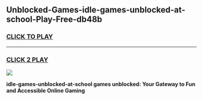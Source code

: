 
## Unblocked-Games-idle-games-unblocked-at-school-Play-Free-db48b
<h3>
<a href="https://premium76.site?title=idle-games-unblocked-at-school&ref=21A">CLICK TO PLAY</a></h3>
<hr>

<h3>
<a href="https://premium76.site?title=idle-games-unblocked-at-school&ref=21A">CLICK 2 PLAY</a>
  
</h3>

<a href="https://premium76.site?title=idle-games-unblocked-at-school&ref=21A"><img src="https://clearcache.store/games.png"></a>


**idle-games-unblocked-at-school games unblocked: Your Gateway to Fun and Accessible Online Gaming**
